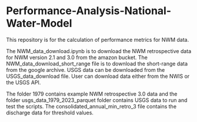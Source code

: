 # Performance-Analysis-National-Water-Model
This repository is for the calculation of performance metrics for NWM data. 

The NWM_data_download.ipynb is to download the NWM retrospective data for NWM version 2.1 and 3.0 from the amazon bucket. 
The NWM_data_download_short_range file is to download the short-range data from the google archive. USGS data can be downloaded from the USGS_data_download file. 
User can download data either from the NWIS or the USGS API. 

The folder 1979 contains example NWM retrospective 3.0 data and the folder usgs_data_1979_2023_parquet folder contains USGS data to run and test the scripts. The consolidated_annual_min_retro_3 file contains the discharge data for threshold values.
